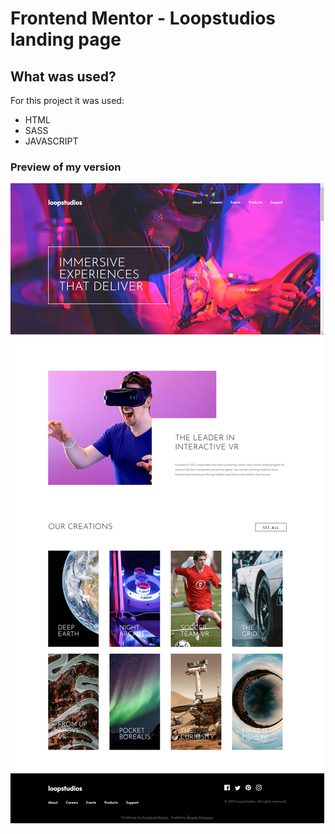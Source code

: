 # Frontend Mentor - Loopstudios landing page

## What was used?

For this project it was used:

- HTML
- SASS
- JAVASCRIPT

### Preview of my version

![project screenshot](./images/loopstudios-landingpage-screenshot.png)